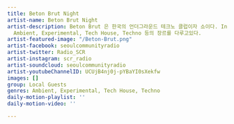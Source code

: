 ```yaml
---
title: Beton Brut Night
artist-name: Beton Brut Night
artist-description: Beton Brut 은 한국의 언더그라운드 테크노 클럽이자 쇼이다. Inger 와 QNA 를 중심으로 진행되며
  Ambient, Experimental, Tech House, Techno 등의 장르를 다루고있다.
artist-featured-image: "/Beton-Brut.png"
artist-facebook: seoulcommunityradio
artist-twitter: Radio_SCR
artist-instagram: scr_radio
artist-soundcloud: seoulcommunityradio
artist-youtubeChannelID: UCUjB4nj0j-pYBaYI0sXekfw
images: []
group: Local Guests
genres: Ambient, Experimental, Tech House, Techno
daily-motion-playlist: ''
daily-motion-video: ''

---
```

